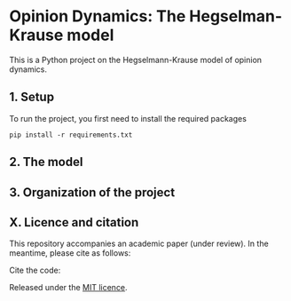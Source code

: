 # Opinion Dynamics: The Hegselman-Krause model

This is a Python project on the Hegselmann-Krause model of opinion dynamics. 
## 1. Setup
To run the project, you first need to install the required packages
```commandline
pip install -r requirements.txt
```

## 2. The model


## 3. Organization of the project


## X. Licence and citation
This repository accompanies an academic paper (under review). In the meantime, 
please cite as follows:

Cite the code: 

Released under the [MIT licence](LICENCE.md).
